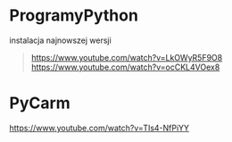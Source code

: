 # ProgramyPython
instalacja najnowszej wersji
>https://www.youtube.com/watch?v=LkOWyR5F9O8
>https://www.youtube.com/watch?v=ocCKL4VOex8 
# PyCarm
  https://www.youtube.com/watch?v=TIs4-NfPiYY

